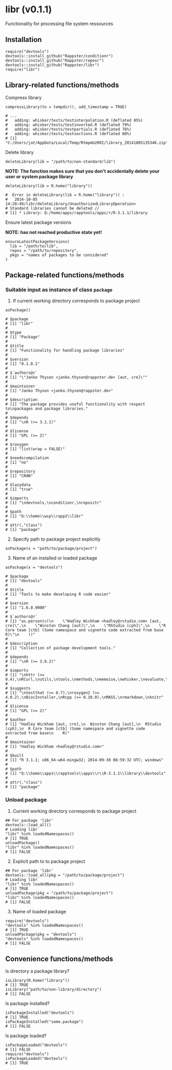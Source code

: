 libr (v0.1.1)
======

Functionality for processing file system ressources

## Installation

```
require("devtools")
devtools::install_github("Rappster/conditionr")
devtools::install_github("Rappster/reposr")
devtools::install_github("Rappster/libr")
require("libr")
```

## Library-related functions/methods

Compress library

```
compressLibrary(to = tempdir(), add_timestamp = TRUE)

# ...
#   adding: whisker/tests/testinterpolation.R (deflated 85%)
#   adding: whisker/tests/testinverted.R (deflated 79%)
#   adding: whisker/tests/testpartials.R (deflated 76%)
#   adding: whisker/tests/testsections.R (deflated 80%)
# [1] "C:/Users/jat/AppData/Local/Temp/RtmpmUzR0I/library_20141005135348.zip"
```

Delete library


```
deleteLibrary(lib = "/path/to/non-standard/lib")
```

**NOTE:
The function makes sure that you don't accidentally delete your user or 
system package library**

```
deleteLibrary(lib = R.home("library"))

#  Error in deleteLibrary(lib = R.home("library")) : 
#   2014-10-05 14:28:49/libr/deleteLibrary/UnauthorizedLibraryOperation> 
# Standard libraries cannot be deleted //
# [1] * Library: Q:/home/apps/rapptools/apps/r/R-3.1.1/library 
```

Ensure latest package versions

**NOTE: has not reached productive state yet!**

```
ensureLatestPackageVersions(
  lib = "/path/to/lib",
  repos = "/path/to/repository",
  pkgs = "names of packages to be considered"
)
```

## Package-related functions/methods

### Suitable input as instance of class `package`

1. If current working directory corresponds to package project

  ```
asPackage()

# $package
# [1] "libr"
# 
# $type
# [1] "Package"
# 
# $title
# [1] "Functionality for handling package libraries"
# 
# $version
# [1] "0.1.0.1"
# 
# $`authors@r`
# [1] "\"Janko Thyson <janko.thyson@rappster.de> [aut, cre]\""
# 
# $maintainer
# [1] "Janko Thyson <janko.thyson@rappster.de>"
# 
# $description
# [1] "The package provides useful functionality with respect to\npackages and package libraries."
# 
# $depends
# [1] "\nR (>= 3.1.1)"
# 
# $license
# [1] "GPL (>= 2)"
# 
# $roxygen
# [1] "list(wrap = FALSE)"
# 
# $needscompilation
# [1] "no"
# 
# $repository
# [1] "CRAN"
# 
# $lazydata
# [1] "true"
# 
# $imports
# [1] "\ndevtools,\nconditionr,\nrepositr"
# 
# $path
# [1] "Q:\\home\\wsp\\rapp2\\libr"
# 
# attr(,"class")
# [1] "package"
```

2. Specify path to package project explicitly

  ```
asPackage(x = "path/to/package/project")
```

3. Name of an installed or loaded package

  ```
asPackage(x = "devtools")

# $package
# [1] "devtools"
# 
# $title
# [1] "Tools to make developing R code easier"
# 
# $version
# [1] "1.6.0.9000"
# 
# $`authors@r`
# [1] "as.person(c(\n    \"Hadley Wickham <hadley@rstudio.com> [aut, cre]\",\n    \"Winston Chang [aut]\",\n    \"RStudio [cph]\",\n    \"R Core team [ctb] (Some namespace and vignette code extracted from base R)\"\n    ))"
# 
# $description
# [1] "Collection of package development tools."
# 
# $depends
# [1] "\nR (>= 3.0.2)"
# 
# $imports
# [1] "\nhttr (>= 0.4),\nRCurl,\nutils,\ntools,\nmethods,\nmemoise,\nwhisker,\nevaluate,\ndigest,\nrstudioapi,\njsonlite"
# 
# $suggests
# [1] "\ntestthat (>= 0.7),\nroxygen2 (>= 4.0.2),\nBiocInstaller,\nRcpp (>= 0.10.0),\nMASS,\nrmarkdown,\nknitr"
# 
# $license
# [1] "GPL (>= 2)"
# 
# $author
# [1] "Hadley Wickham [aut, cre],\n  Winston Chang [aut],\n  RStudio [cph],\n  R Core team [ctb] (Some namespace and vignette code extracted from base\n    R)"
# 
# $maintainer
# [1] "Hadley Wickham <hadley@rstudio.com>"
# 
# $built
# [1] "R 3.1.1; x86_64-w64-mingw32; 2014-09-30 08:59:32 UTC; windows"
# 
# $path
# [1] "Q:\\home\\apps\\rapptools\\apps\\r\\R-3.1.1\\library\\devtools"
# 
# attr(,"class")
# [1] "package"
```

### Unload package 

1. Current working directory corresponds to package project

  ```
## For package 'libr'
devtools::load_all()
# Loading libr
"libr" %in% loadedNamespaces()
# [1] TRUE
unloadPackage()
"libr" %in% loadedNamespaces()
# [1] FALSE
```

2. Explicit path to to package project

  ```
## For package 'libr'
devtools::load_all(pkg = "/path/to/package/project")
# Loading libr
"libr" %in% loadedNamespaces()
# [1] TRUE
unloadPackage(pkg = "/path/to/package/project")
"libr" %in% loadedNamespaces()
# [1] FALSE
```

3. Name of loaded package

  ```
require("devtools")
"devtools" %in% loadedNamespaces()
# [1] TRUE
unloadPackage(pkg = "devtools")
"devtools" %in% loadedNamespaces()
# [1] FALSE
```

## Convenience functions/methods

Is directory a package library?

```
isLibrary(R.home("library"))
# [1] TRUE
isLibrary("path/to/non-library/directory")
# [1] FALSE
```

Is package installed? 

```
isPackageInstalled("devtools")
# [1] TRUE
isPackageInstalled("some.package")
# [1] FALSE
``` 

Is package loaded? 

```
isPackageLoaded("devtools")
# [1] FALSE
require("devtools")
isPackageLoaded("devtools")
# [1] TRUE
```